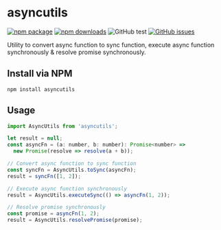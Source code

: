 # **asyncutils** 

[![npm package](https://img.shields.io/npm/v/asyncutils/latest.svg)](https://www.npmjs.com/package/asyncutils)
[![npm downloads](https://img.shields.io/npm/dt/asyncutils.svg)](https://www.npmjs.com/package/asyncutils)
![GitHub test](https://github.com/ahzhezhe/asyncutils/workflows/test/badge.svg?branch=master)
[![GitHub issues](https://img.shields.io/github/issues/ahzhezhe/asyncutils.svg)](https://github.com/ahzhezhe/asyncutils)

Utility to convert async function to sync function, execute async function synchronously & resolve promise synchronously.

## **Install via NPM**

```
npm install asyncutils
```

## **Usage**

```javascript
import AsyncUtils from 'asyncutils';

let result = null;
const asyncFn = (a: number, b: number): Promise<number> => 
  new Promise(resolve => resolve(a + b));

// Convert async function to sync function
const syncFn = AsyncUtils.toSync(asyncFn);
result = syncFn([1, 2]);

// Execute async function synchronously
result = AsyncUtils.executeSync(() => asyncFn(1, 2));

// Resolve promise synchronously
const promise = asyncFn(1, 2);
result = AsyncUtils.resolvePromise(promise);
```